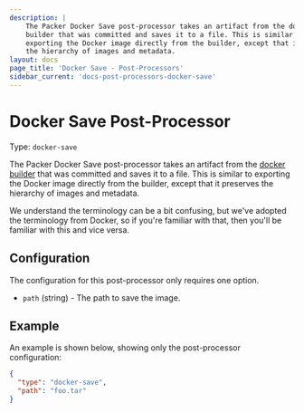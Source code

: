 ```yaml
---
description: |
    The Packer Docker Save post-processor takes an artifact from the docker
    builder that was committed and saves it to a file. This is similar to
    exporting the Docker image directly from the builder, except that it preserves
    the hierarchy of images and metadata.
layout: docs
page_title: 'Docker Save - Post-Processors'
sidebar_current: 'docs-post-processors-docker-save'
---
```


# Docker Save Post-Processor

Type: `docker-save`

The Packer Docker Save post-processor takes an artifact from the [docker
builder](/docs/builders/docker.html) that was committed and saves it to a file.
This is similar to exporting the Docker image directly from the builder, except
that it preserves the hierarchy of images and metadata.

We understand the terminology can be a bit confusing, but we've adopted the
terminology from Docker, so if you're familiar with that, then you'll be
familiar with this and vice versa.

## Configuration

The configuration for this post-processor only requires one option.

-   `path` (string) - The path to save the image.

## Example

An example is shown below, showing only the post-processor configuration:

``` json
{
  "type": "docker-save",
  "path": "foo.tar"
}
```
